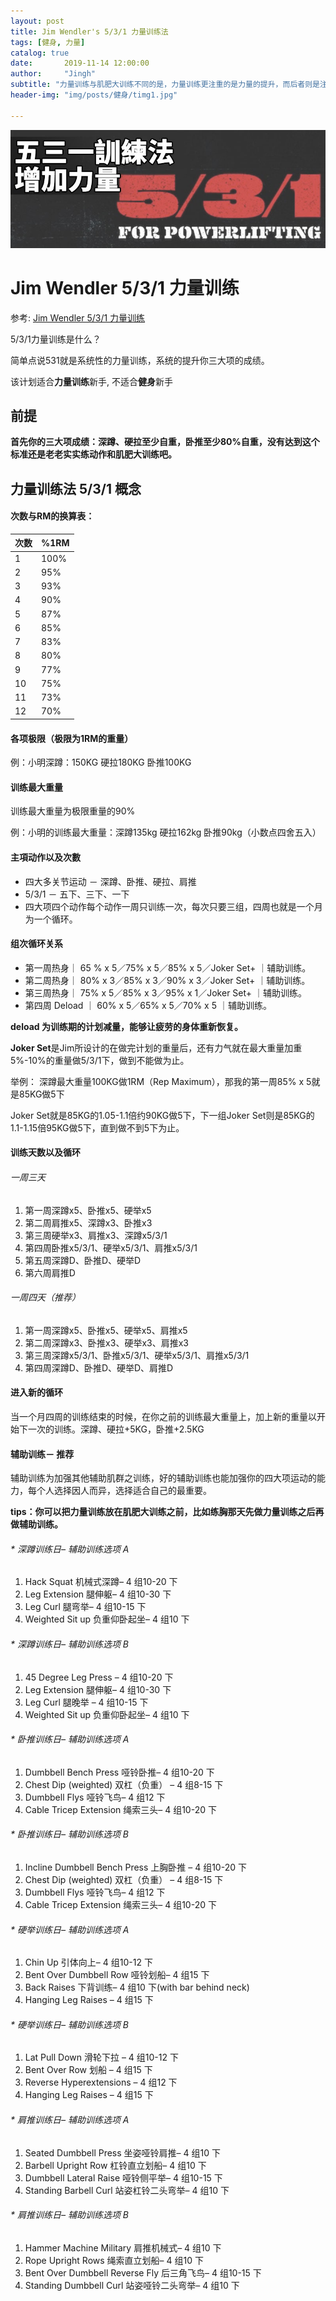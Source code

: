 ```yaml
---
layout: post
title: Jim Wendler's 5/3/1 力量训练法
tags: [健身, 力量]
catalog: true
date:       2019-11-14 12:00:00
author:     "Jingh"
subtitle: "力量训练与肌肥大训练不同的是，力量训练更注重的是力量的提升，而后者则是注重肌肉量的提升"
header-img: "img/posts/健身/timg1.jpg"

---
```


![](/img/posts/健身/531.jpg)


# Jim Wendler 5/3/1 力量训练

参考: [Jim Wendler 5/3/1 力量训练](https://www.taiwannutrition.com/blog/jim-wendlers-531-program/)

5/3/1力量训练是什么？

简单点说531就是系统性的力量训练，系统的提升你三大项的成绩。

该计划适合**力量训练**新手, 不适合**健身**新手

## 前提

**首先你的三大项成绩：深蹲、硬拉至少自重，卧推至少80%自重，没有达到这个标准还是老老实实练动作和肌肥大训练吧。**



## 力量训练法 5/3/1 概念

#### 次数与RM的换算表：

 

| 次数 | %1RM |
| ---- | ---- |
| 1    | 100% |
| 2    | 95%  |
| 3    | 93%  |
| 4    | 90%  |
| 5    | 87%  |
| 6    | 85%  |
| 7    | 83%  |
| 8    | 80%  |
| 9    | 77%  |
| 10   | 75%  |
| 11   | 73%  |
| 12   | 70%  |



#### 各项极限（极限为1RM的重量）

例：小明深蹲：150KG  硬拉180KG  卧推100KG


#### 训练最大重量

训练最大重量为极限重量的90% 

例：小明的训练最大重量：深蹲135kg 硬拉162kg 卧推90kg（小数点四舍五入）


#### 主項动作以及次數
* 四大多关节运动 － 深蹲、卧推、硬拉、肩推
* 5/3/1 － 五下、三下、一下
* 四大项四个动作每个动作一周只训练一次，每次只要三组，四周也就是一个月为一个循环。

#### 组次循环关系
- 第一周热身｜ 65 % x 5／75% x 5／85% x 5／Joker Set+ ｜辅助训练。
- 第二周热身｜ 80% x 3／85% x 3／90% x 3／Joker Set+ ｜辅助训练。
- 第三周热身｜ 75% x 5／85% x 3／95% x 1／Joker Set+ ｜辅助训练。
- 第四周 Deload ｜ 60% x 5／65% x 5／70% x 5 ｜辅助训练。

**deload 为训练期的计划减量，能够让疲劳的身体重新恢复。**

**Joker Set**是Jim所设计的在做完计划的重量后，还有力气就在最大重量加重5%-10%的重量做5/3/1下，做到不能做为止。

举例：
深蹲最大重量100KG做1RM（Rep Maximum），那我的第一周85% x 5就是85KG做5下

Joker Set就是85KG的1.05-1.1倍约90KG做5下，下一组Joker Set则是85KG的1.1-1.15倍95KG做5下，直到做不到5下为止。



#### 训练天数以及循环
###### 一周三天
1. 第一周深蹲x5、卧推x5、硬举x5
2. 第二周肩推x5、深蹲x3、卧推x3
3. 第三周硬举x3、肩推x3、深蹲x5/3/1
4. 第四周卧推x5/3/1、硬举x5/3/1、肩推x5/3/1
5. 第五周深蹲D、卧推D、硬举D
6. 第六周肩推D



###### 一周四天（推荐）
1. 第一周深蹲x5、卧推x5、硬举x5、肩推x5
2. 第二周深蹲x3、卧推x3、硬举x3、肩推x3
3. 第三周深蹲x5/3/1、卧推x5/3/1、硬举x5/3/1、肩推x5/3/1
4. 第四周深蹲D、卧推D、硬举D、肩推D


#### 进入新的循环

当一个月四周的训练结束的时候，在你之前的训练最大重量上，加上新的重量以开始下一次的训练。深蹲、硬拉+5KG，卧推+2.5KG





#### 辅助训练－ 推荐
辅助训练为加强其他辅助肌群之训练，好的辅助训练也能加强你的四大项运动的能力，每个人选择因人而异，选择适合自己的最重要。


**tips：你可以把力量训练放在肌肥大训练之前，比如练胸那天先做力量训练之后再做辅助训练。**

###### * 深蹲训练日– 辅助训练选项 A
1. Hack Squat 机械式深蹲– 4 组10-20 下
1. Leg Extension 腿伸躯– 4 组10-30 下
1. Leg Curl 腿弯举– 4 组10-15 下
1. Weighted Sit up 负重仰卧起坐– 4 组10 下


###### * 深蹲训练日– 辅助训练选项 B


1. 45 Degree Leg Press – 4 组10-20 下
1. Leg Extension 腿伸躯– 4 组10-30 下
1. Leg Curl 腿晚举 – 4 组10-15 下
1. Weighted Sit up 负重仰卧起坐– 4 组10 下


###### * 卧推训练日– 辅助训练选项 A


1. Dumbbell Bench Press 哑铃卧推– 4 组10-20 下
1. Chest Dip (weighted) 双杠（负重） – 4 组8-15 下
1. Dumbbell Flys 哑铃飞鸟– 4 组12 下
1. Cable Tricep Extension 绳索三头– 4 组10-20 下

###### * 卧推训练日– 辅助训练选项 B


1. Incline Dumbbell Bench Press 上胸卧推 – 4 组10-20 下
1. Chest Dip (weighted) 双杠（负重） – 4 组8-15 下
1. Dumbbell Flys 哑铃飞鸟– 4 组12 下
1. Cable Tricep Extension 绳索三头– 4 组10-20 下

###### * 硬举训练日– 辅助训练选项 A


1. Chin Up 引体向上– 4 组10-12 下
1. Bent Over Dumbbell Row 哑铃划船– 4 组15 下
1. Back Raises 下背训练– 4 组10 下(with bar behind neck)
1. Hanging Leg Raises – 4 组15 下

###### * 硬举训练日– 辅助训练选项 B


1. Lat Pull Down 滑轮下拉 – 4 组10-12 下
1. Bent Over Row 划船 – 4 组15 下
1. Reverse Hyperextensions – 4 组12 下
1. Hanging Leg Raises – 4 组15 下

###### * 肩推训练日– 辅助训练选项 A


1. Seated Dumbbell Press 坐姿哑铃肩推– 4 组10 下
1. Barbell Upright Row 杠铃直立划船– 4 组10 下
1. Dumbbell Lateral Raise 哑铃侧平举– 4 组10-15 下
1. Standing Barbell Curl 站姿杠铃二头弯举– 4 组10 下

###### * 肩推训练日– 辅助训练选项 B


1. Hammer Machine Military 肩推机械式– 4 组10 下
1. Rope Upright Rows 绳索直立划船– 4 组10 下
1. Bent Over Dumbbell Reverse Fly 后三角飞鸟– 4 组10-15 下
1. Standing Dumbbell Curl 站姿哑铃二头弯举– 4 组10 下

